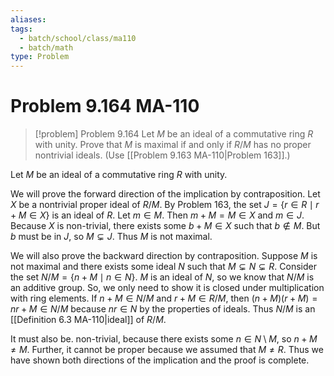 ```yaml
---
aliases: 
tags:
  - batch/school/class/ma110
  - batch/math
type: Problem
---
```

# Problem 9.164 MA-110

> [!problem] Problem 9.164
> Let $M$ be an ideal of a commutative ring $R$ with unity. Prove that $M$ is maximal if and only if $R/M$ has no proper nontrivial ideals. (Use [[Problem 9.163 MA-110|Problem 163]].)

Let $M$ be an ideal of a commutative ring $R$ with unity.

We will prove the forward direction of the implication by contraposition. Let $X$ be a nontrivial proper ideal of $R/M$. By Problem 163, the set $J=\{ r \in R\mid r+M \in X \}$ is an ideal of $R$. Let $m \in M$. Then $m+M=M \in X$ and $m \in J$. Because $X$ is non-trivial, there exists some $b +M \in X$ such that $b\notin M$. But $b$ must be in $J$, so $M\subsetneq J$. Thus $M$ is not maximal.

We will also prove the backward direction by contraposition. Suppose $M$ is not maximal and there exists some ideal $N$ such that $M\subsetneq N\subsetneq R$. Consider the set $N/M=\{ n + M\mid n \in N \}$. $M$ is an ideal of $N$, so we know that $N/M$ is an additive group. So, we only need to show it is closed under multiplication with ring elements. If $n+M \in N/M$ and $r+M \in R/M$, then $(n+M)(r+M)=nr+M \in N/M$ because $nr \in N$ by the properties of ideals. Thus $N/M$ is an [[Definition 6.3 MA-110|ideal]] of $R/M$.

It must also be. non-trivial, because there exists some $n \in N\setminus M$, so $n+M\neq M$. Further, it cannot be proper because we assumed that $M\neq R$. Thus we have shown both directions of the implication and the proof is complete.
